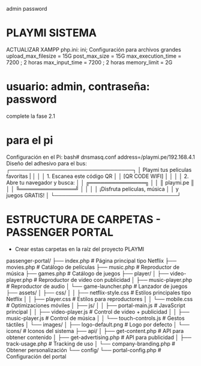 admin
password
# PLAYMI SISTEMA 
ACTUALIZAR XAMPP php.ini:
ini; Configuración para archivos grandes
upload_max_filesize = 15G
post_max_size = 15G
max_execution_time = 7200  ; 2 horas
max_input_time = 7200      ; 2 horas
memory_limit = 2G

# usuario: admin, contraseña: password

 complete la fase 2.1

# para el pi 
Configuración en el Pi:
bash# dnsmasq.conf
address=/playmi.pe/192.168.4.1
Diseño del adhesivo para el bus:
┌─────────────────────────────────┐
│ Playmi tus peliculas favoritas  |
│                                 │
│  1. Escanea este código QR      │
│     [QR CODE WIFI]              │
│                                 │
│  2. Abre tu navegador y busca:  │
│     ╔═══════════════╗           │
│     ║  playmi.pe    ║           │
│     ╚═══════════════╝           │
│                                 │
│  ¡Disfruta películas, música    │
│   y juegos GRATIS!              │
└─────────────────────────────────┘

# ESTRUCTURA DE CARPETAS - PASSENGER PORTAL
 * Crear estas carpetas en la raíz del proyecto PLAYMI


 passenger-portal/
 ├── index.php                    # Página principal tipo Netflix
 ├── movies.php                   # Catálogo de películas
 ├── music.php                    # Reproductor de música
 ├── games.php                    # Catálogo de juegos
 ├── player/
 │   ├── video-player.php         # Reproductor de video con publicidad
 │   ├── music-player.php         # Reproductor de audio
 │   └── game-launcher.php        # Lanzador de juegos
 ├── assets/
 │   ├── css/
 │   │   ├── netflix-style.css    # Estilos principales tipo Netflix
 │   │   ├── player.css           # Estilos para reproductores
 │   │   └── mobile.css           # Optimizaciones móviles
 │   ├── js/
 │   │   ├── portal-main.js       # JavaScript principal
 │   │   ├── video-player.js      # Control de video + publicidad
 │   │   ├── music-player.js      # Control de música
 │   │   └── touch-controls.js    # Gestos táctiles
 │   └── images/
 │       ├── logo-default.png     # Logo por defecto
 │       └── icons/               # Iconos del sistema
 ├── api/
 │   ├── get-content.php          # API para obtener contenido
 │   ├── get-advertising.php      # API para publicidad
 │   ├── track-usage.php          # Tracking de uso
 │   └── company-branding.php     # Obtener personalización
 └── config/
     └── portal-config.php        # Configuración del portal